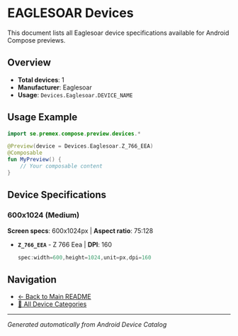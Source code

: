 # EAGLESOAR Devices

This document lists all Eaglesoar device specifications available for Android Compose previews.

## Overview

- **Total devices**: 1
- **Manufacturer**: Eaglesoar
- **Usage**: `Devices.Eaglesoar.DEVICE_NAME`

## Usage Example

```kotlin
import se.premex.compose.preview.devices.*

@Preview(device = Devices.Eaglesoar.Z_766_EEA)
@Composable
fun MyPreview() {
    // Your composable content
}
```

## Device Specifications

### 600x1024 (Medium)

**Screen specs**: 600x1024px | **Aspect ratio**: 75:128

- **`Z_766_EEA`** - Z 766 Eea | **DPI**: 160
  ```kotlin
  spec:width=600,height=1024,unit=px,dpi=160
  ```

## Navigation

- [← Back to Main README](../../README.md)
- [📱 All Device Categories](../README.md)

---
*Generated automatically from Android Device Catalog*

